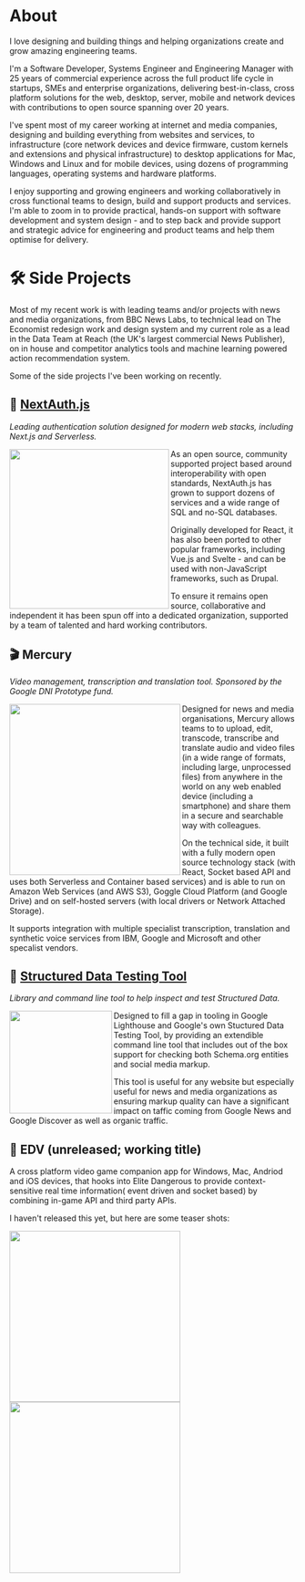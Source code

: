 # About

I love designing and building things and helping organizations create and grow amazing engineering teams.

I'm a Software Developer, Systems Engineer and Engineering Manager with 25 years of commercial experience across the full product life cycle in startups, SMEs and enterprise organizations, delivering best-in-class, cross platform solutions for the web, desktop, server, mobile and network devices with contributions to open source spanning over 20 years.

I've spent most of my career working at internet and media companies, designing and building everything from websites and services, to infrastructure (core network devices and device firmware, custom kernels and extensions and physical infrastructure) to desktop applications for Mac, Windows and Linux and for mobile devices, using dozens of programming languages, operating systems and hardware platforms.

I enjoy supporting and growing engineers and working collaboratively in cross functional teams to design, build and support products and services. I'm able to zoom in to provide practical, hands-on support with software development and system design - and to step back and provide support and strategic advice for engineering and product teams and help them optimise for delivery.

# 🛠 Side Projects

Most of my recent work is with leading teams and/or projects with news and media organizations, from BBC News Labs, to technical lead on The Economist redesign work and design system and my current role as a lead in the Data Team at Reach (the UK's largest commercial News Publisher), on in house and competitor analytics tools and machine learning powered action recommendation system.

Some of the side projects I've been working on recently.

## 🔑  [NextAuth.js](https://next-auth.js.org)

_Leading authentication solution designed for modern web stacks, including Next.js and Serverless._

<img src="https://user-images.githubusercontent.com/595695/136657378-fb153624-b29f-4bcd-880c-2dde0d6272a8.png" width="280" align="left">

As an open source, community supported project based around interoperability with open standards, NextAuth.js has grown to support dozens of services and a wide range of SQL and no-SQL databases.

Originally developed for React, it has also been ported to other popular frameworks, including Vue.js and Svelte - and can be used with non-JavaScript frameworks, such as Drupal.

To ensure it remains open source, collaborative and independent it has been spun off into a dedicated organization, supported by a team of talented and hard working contributors.

## 🎬  Mercury

_Video management, transcription and translation tool. Sponsored by the Google DNI Prototype fund._

<img src="https://user-images.githubusercontent.com/595695/136658187-c3ef9888-e17f-4c50-aa2f-d54eec2a276b.png" width="300" align="left">

Designed for news and media organisations, Mercury allows teams to to upload, edit, transcode, transcribe and translate audio and video files (in a wide range of formats, including large, unprocessed files) from anywhere in the world on any web enabled device (including a smartphone) and share them in a secure and searchable way with colleagues.

On the technical side, it built with a fully modern open source technology stack (with React, Socket based API and uses both Serverless and Container based services) and is able to run on Amazon Web Services (and AWS S3), Goggle Cloud Platform (and Google Drive) and on self-hosted servers (with local drivers or Network Attached Storage).

It supports integration with multiple specialist transcription, translation and synthetic voice services from IBM, Google and Microsoft and other specalist vendors.

## 🧰  [Structured Data Testing Tool](https://github.com/glitchdigital/structured-data-testing-tool)

_Library and command line tool to help inspect and test Structured Data._

<img src="https://user-images.githubusercontent.com/595695/136657786-ec1f4db5-433b-41d0-b276-50469e3e9cb0.png" width="180" align="left">

Designed to fill a gap in tooling in Google Lighthouse and Google's own Stuctured Data Testing Tool, by providing an extendible command line tool that includes out of the box support for checking both Schema.org entities and social media markup.

This tool is useful for any website but especially useful for news and media organizations as ensuring markup quality can have a significant impact on taffic coming from Google News and Google Discover as well as organic traffic.

## 👾  EDV (unreleased; working title)

A cross platform video game companion app for Windows, Mac, Andriod and iOS devices, that hooks into Elite Dangerous to provide context-sensitive real time information( event driven and socket based) by combining in-game API and third party APIs.

I haven't released this yet, but here are some teaser shots:

<img src="https://user-images.githubusercontent.com/595695/136658802-ba3ed80e-2180-4951-b55c-0821ba91b150.jpeg" width="300" align="left">
<img src="https://user-images.githubusercontent.com/595695/136659037-659e102c-f417-483e-89f2-6fb40826507a.jpeg" width="300" align="left">

